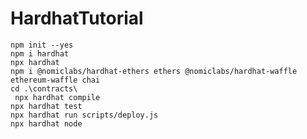 # HardhatTutorial

``` npm init --yes ``` </br>
``` npm i hardhat  ``` </br>
``` npx hardhat  ``` </br>
``` npm i @nomiclabs/hardhat-ethers ethers @nomiclabs/hardhat-waffle ethereum-waffle chai ``` </br>
``` cd .\contracts\   ``` </br>
```  npx hardhat compile ``` </br>
```npx hardhat test ``` </br>
``` npx hardhat run scripts/deploy.js ``` </br>
``` npx hardhat node ``` </br>
